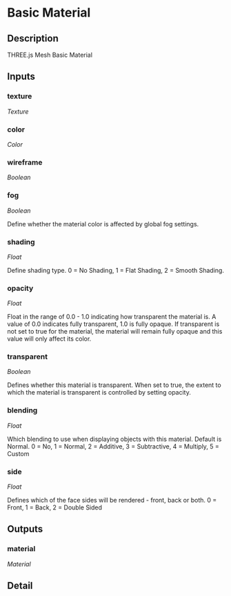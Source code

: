 # Basic Material

## Description
THREE.js Mesh Basic Material

## Inputs
### texture

*Texture*



### color

*Color*



### wireframe

*Boolean*



### fog

*Boolean*

Define whether the material color is affected by global fog settings.

### shading

*Float*

Define shading type. 0 = No Shading, 1 = Flat Shading, 2 = Smooth Shading.

### opacity

*Float*

Float in the range of 0.0 - 1.0 indicating how transparent the material is. A value of 0.0 indicates fully transparent, 1.0 is fully opaque. If transparent is not set to true for the material, the material will remain fully opaque and this value will only affect its color.

### transparent

*Boolean*

Defines whether this material is transparent. When set to true, the extent to which the material is transparent is controlled by setting opacity.

### blending

*Float*

Which blending to use when displaying objects with this material. Default is Normal. 0 = No, 1 = Normal, 2 = Additive, 3 = Subtractive, 4 = Multiply, 5 = Custom

### side

*Float*

Defines which of the face sides will be rendered - front, back or both. 0 = Front, 1 = Back, 2 = Double Sided

## Outputs
### material

*Material*



## Detail

